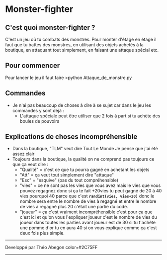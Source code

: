# Monster-fighter

## C'est quoi monster-fighter ?
C'est un jeu où tu combats des monstres. Pour monter d'étage en étage il faut que tu battes des monstres, en utilisant des objets achetés à la boutique, en attaquant tout simplement, en faisant une attaque spécial etc.

## Pour commencer
Pour lancer le jeu il faut faire >python Attaque_de_monstre.py

## Commandes
* Je n'ai pas beaucoup de choses à dire à se sujet car dans le jeu les commandes y sont déjà :
    * L'attaque spéciale peut être utiliser que 2 fois à part si tu achète des boules de pouvoirs

## Explications de choses incompréhensible
* Dans la boutique, "TLM" veut dire Tout Le Monde Je pense que j'ai été assez clair
* Toujours dans la boutique, la qualité on ne comprend pas toujours ce que ça veut dire :
    * "Qualité" = c'est ce que tu pourra gagné en achetant les objets
    * "Att" = ça veut tout simplement dire "attaque"
    * "Esc" = "esquive" (pas du tout compréhensible)
    * "vies" = ce ne sont pas les vies que vous avez mais le vies que vous pouvez regagnez donc si ça te fait +20vies tu peut   gagné de 20 à 40 vies pourquoi 40 parce que c'est __`randint(vies, vies+20)`__ donc le nombre sera entre le nombre de vies à regagné et entre le nombre de vies à regagné plus 20 c'était une partie du code.
    * "joueur" = ça c'est vraiment incompréhensible c'est pour ça que c'est ici et qu'on vous l'expliquer joueur c'est le nombre de vies du joueur dans toutes les parties avant joueur est de 30 si tu t'achète une pomme d'or tu en aura 40 si on vous explique comme ça c'est deux fois plus simple.
***
Developpé par Théo Abegon color=#2C75FF
***